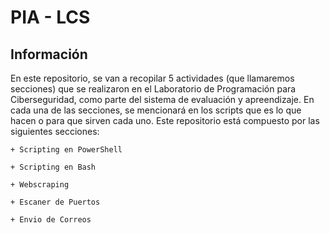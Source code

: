 # PIA - LCS

## Información
En este repositorio, se van a recopilar 5 actividades (que llamaremos secciones) que se realizaron en el Laboratorio de Programación para Ciberseguridad, como parte del sistema de evaluación y apreendizaje. En cada una de las secciones, se mencionará en los scripts que es lo que hacen o para que sirven cada uno. Este repositorio está compuesto por las siguientes secciones:
    
    + Scripting en PowerShell

    + Scripting en Bash

    + Webscraping

    + Escaner de Puertos

    + Envio de Correos 

